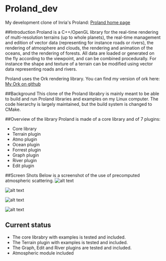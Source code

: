 # Proland_dev

My development clone of Inria's Proland:
[Proland home page](http://proland.imag.fr/)
   
##Introduction
Proland is a C++/OpenGL library for the real-time rendering of multi-resolution terrains (up to whole planets), the real-time management and edition of vector data (representing for instance roads or rivers), the rendering of atmosphere and clouds, the rendering and animation of the oceans, and the rendering of forests. All data are loaded or generated on the fly according to the viewpoint, and can be combined procedurally. For instance the shape and texture of a terrain can be modified using vector data representing roads and rivers.

Proland uses the Ork rendering library. You can find my version of ork here:
[My Ork on github](https://github.com/LarsFlaeten/ork)

##Background
This clone of the Proland librabry is mainly meant to be able to build and run Proland libraries and examples on my Linux computer. The code hierarchy is largely maintained, but the build system is changed to CMake.

##Overview of the library
Proland is made of a core library and of 7 plugins:
* Core library
* Terrain plugin
* Atmo plugin
* Ocean plugin
* Forrest plugin
* Graph plugin
* River plugin
* Edit plugin

##Screen Shots
Below is a screenshot of the use of precomputed atmospheric scattering.
![alt text](https://raw.githubusercontent.com/LarsFlaeten/Proland_dev/master/web/Atmo_test.png "Test of precomputed atmospheric scattering")

![alt text](https://raw.githubusercontent.com/LarsFlaeten/Proland_dev/master/web/Procedural_landscape_test.png "Procedural landscape test")

![alt text](https://raw.githubusercontent.com/LarsFlaeten/Proland_dev/master/web/first_procedural_planet.png "First procedural planet")

![alt text](https://raw.githubusercontent.com/LarsFlaeten/Proland_dev/master/web/Blue_marble_test.png "First earth test (with low res texture)")

## Current status
* The core librabry with examples is tested and included.
* The Terrain plugin with examples is tested and included.
* The Graph, Edit and River plugins are tested and included.
* Atmospheric module included

